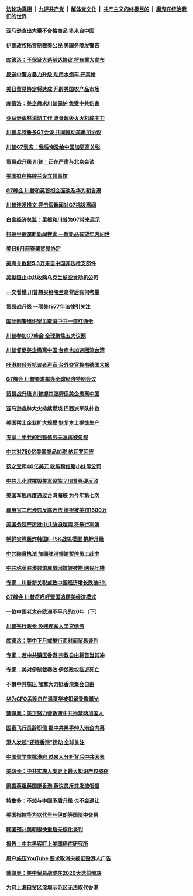 ####  [法轮功真相](../../../../basic/blob/master/README.md?t=08260000) &nbsp;|&nbsp; [九评共产党](../../../../9ping.md/blob/master/README.md?t=08260000) &nbsp;|&nbsp; [解体党文化](../../../../jtdwh.md/blob/master/README.md?t=08260000)  &nbsp;|&nbsp; [共产主义的终极目的](../../../../gczydzjmd.md/blob/master/README.md?t=08260000) &nbsp;|&nbsp; [魔鬼在统治我们的世界](../../../../mgztzwmdsj.md/blob/master/README.md?t=08260000) 

#### [亚马逊查出大量不合格商品 多来自中国](../pages/nsc418/n11477096.md?t=08260000) 

#### [伊朗政权扬言制裁美公民 美国务院发警告](../pages/nsc418/n11477088.md?t=08260000) 

#### [库德洛：不保证大选前达协议 将有重大宣布](../pages/nsc418/n11477108.md?t=08260000) 

#### [反送中警方暴力升级 动用水炮车 开真枪](../pages/nsc418/n11476800.md?t=08260000) 

#### [美日贸易协定将达成 开辟美国农产品市场](../pages/nsc418/n11476784.md?t=08260000) 

#### [库德洛：美企恳求川普保护 免受中共伤害](../pages/nsc418/n11476885.md?t=08260000) 

#### [亚马逊雨林消防工作 波音超级灭火机成主力](../pages/nsc418/n11476775.md?t=08260000) 

#### [川普与特鲁多G7会谈 共同推动美墨加协议](../pages/nsc418/n11476736.md?t=08260000) 

#### [川普G7表态：我后悔没给中国加更高关税](../pages/nsc418/n11476692.md?t=08260000) 

#### [贸易战升级 川普：正在严肃与北京会谈](../pages/nsc418/n11476661.md?t=08260000) 

#### [美国拟在格陵兰设立领事馆](../pages/nsc418/n11476334.md?t=08260000) 

#### [G7峰会 川普和英首相会面谈及华为和香港](../pages/nsc418/n11476469.md?t=08260000) 

#### [川普连发推文 抨击假新闻对G7挑拨离间](../pages/nsc418/n11476191.md?t=08260000) 

#### [白宫经济总监：里根和川普为G7带来启示](../pages/nsc418/n11475510.md?t=08260000) 

#### [打破谷歌垄断新闻搜索 一款新品有望年内问世](../pages/nsc418/n11475641.md?t=08260000) 

#### [美日9月前签署贸易协定](../pages/nsc418/n11475447.md?t=08260000) 

#### [美海关截获5.3万来自中国非法枪支部件](../pages/nsc418/n11475381.md?t=08260000) 

#### [美拟阻止中共收购乌克兰航空发动机公司](../pages/nsc418/n11475371.md?t=08260000) 

#### [一文看懂 川普想买格陵兰岛背后有何考量](../pages/nsc418/n11474650.md?t=08260000) 

#### [贸易战升级 一项美1977年法律引关注](../pages/nsc418/n11475339.md?t=08260000) 

#### [国际刑警组织罕见取消中共一道红通令](../pages/nsc418/n11475057.md?t=08260000) 

#### [川普参加G7峰会 全球聚焦五大议题](../pages/nsc418/n11475054.md?t=08260000) 

#### [川普督促美企撤离中国 台商也加速回流台湾](../pages/nsc418/n11474946.md?t=08260000) 

#### [吁港府倾听抗议者声音 台外交官投书德国大报](../pages/nsc418/n11474799.md?t=08260000) 

#### [G7峰会 川普要求举办全球经济特别会议](../pages/nsc418/n11474880.md?t=08260000) 

#### [贸易战升级 川普握四张牌促美企撤离中国](../pages/nsc418/n11474817.md?t=08260000) 

#### [亚马逊森林大火持续燃烧 巴西派军队扑救](../pages/nsc418/n11474445.md?t=08260000) 

#### [美国稀土企业扩大规模 恢复本土提炼生产](../pages/nsc418/n11473869.md?t=08260000) 

#### [专家：中共的巨额债务无法再被忽视](../pages/nsc418/n11473730.md?t=08260000) 

#### [中共对750亿美国商品加税 纳瓦罗回应](../pages/nsc418/n11473322.md?t=08260000) 

#### [孩之宝斥40亿美元 收购粉红猪小妹母公司](../pages/nsc418/n11472993.md?t=08260000) 

#### [中共几小时摧毁美军设施？川普强硬反驳](../pages/nsc418/n11472882.md?t=08260000) 

#### [美国军舰再度通过台湾海峡 为今年第七次](../pages/nsc418/n11472798.md?t=08260000) 

#### [雇用官二代涉违反腐败法 德银被美罚1600万](../pages/nsc418/n11472649.md?t=08260000) 

#### [美国务院严厉批中共胁迫越南 将举行军演](../pages/nsc418/n11472728.md?t=08260000) 

#### [朝鲜实弹轰炸韩国F-15K战机模型 挑衅升级](../pages/nsc418/n11472610.md?t=08260000) 

#### [中共随意执法 加国驻港领馆暂停员工赴中](../pages/nsc418/n11472495.md?t=08260000) 

#### [中共称英驻港领馆雇员因嫖妓被拘 网民吐槽](../pages/nsc418/n11472303.md?t=08260000) 

#### [专家：川普新关税或致中国经济增长跌破6%](../pages/nsc418/n11471801.md?t=08260000) 

#### [G7峰会 川普将呼吁盟国追随美经济模式](../pages/nsc418/n11471985.md?t=08260000) 

#### [一位中国老太在欧洲不平凡的20年（下）](../pages/nsc418/n11436959.md?t=08260000) 

#### [川普签行政令 免残疾军人学贷债务](../pages/nsc418/n11471785.md?t=08260000) 

#### [库德洛：美中下月或举行面对面贸易谈判](../pages/nsc418/n11471638.md?t=08260000) 

#### [专家：若中共镇压香港 宗教自由将首当其冲](../pages/nsc418/n11471618.md?t=08260000) 

#### [专家：美对伊制裁奏效 伊朗政权临近死亡](../pages/nsc418/n11471485.md?t=08260000) 

#### [不惧中共施压 加拿大力挺香港集会自由](../pages/nsc418/n11471514.md?t=08260000) 

#### [华为CFO孟晚舟在温哥华被扣留录像曝光](../pages/nsc418/n11471330.md?t=08260000) 

#### [蓬佩奥：美正努力营救遭中共拘禁两加国人](../pages/nsc418/n11470767.md?t=08260000) 

#### [国泰飞行员辞职信 揭中共黑手伸入港企内幕](../pages/nsc418/n11471121.md?t=08260000) 

#### [港人发起“还眼香港”运动 全球关注](../pages/nsc418/n11470822.md?t=08260000) 

#### [中国留学生撑港府 过来人分析背后中共因素](../pages/nsc418/n11470747.md?t=08260000) 

#### [美防长：中共实施人类史上最大知识产权盗窃](../pages/nsc418/n11470165.md?t=08260000) 

#### [梁振英阻英国挺香港 英议员斥其发流氓信](../pages/nsc418/n11470297.md?t=08260000) 

#### [特鲁多：不想与中国矛盾升级 也不会退让](../pages/nsc418/n11470128.md?t=08260000) 

#### [美国指控华为以代号与伊朗等国暗中交易](../pages/nsc418/n11470040.md?t=08260000) 

#### [韩国预计美朝很快重启无核化谈判](../pages/nsc418/n11469611.md?t=08260000) 

#### [报告：中共黑客盯上美国癌症研究所](../pages/nsc418/n11469438.md?t=08260000) 

#### [用户施压YouTube 要求取消央视诋毁港人广告](../pages/nsc418/n11469016.md?t=08260000) 

#### [蓬佩奥：美中贸易战或在2020大选前解决](../pages/nsc418/n11469202.md?t=08260000) 

#### [为何上海自贸区深圳示范区无法取代香港](../pages/nsc418/n11468875.md?t=08260000) 

